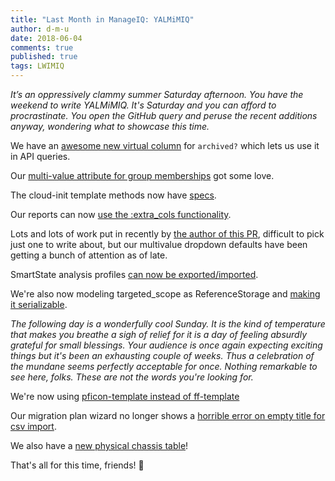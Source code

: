 ```yaml
---
title: "Last Month in ManageIQ: YALMiMIQ"
author: d-m-u
date: 2018-06-04
comments: true
published: true
tags: LWIMIQ
---
```


_It’s an oppressively clammy summer Saturday afternoon. You have the weekend to write YALMiMIQ. It's Saturday and you can afford to procrastinate. You open the GitHub query and peruse the recent additions anyway, wondering what to showcase this time._

We have an [awesome new virtual column](https://github.com/ManageIQ/manageiq/pull/17509) for ```archived?``` which lets us use it in API queries.

Our [multi-value attribute for group memberships](https://github.com/ManageIQ/manageiq/pull/17497) got some love.

The cloud-init template methods now have [specs](https://github.com/ManageIQ/manageiq/pull/17477).

Our reports can now [use the :extra_cols functionality](https://github.com/ManageIQ/manageiq/pull/17474).

Lots and lots of work put in recently by [the author of this PR](https://github.com/ManageIQ/manageiq/pull/17449), difficult to pick just one to write about, but our multivalue dropdown defaults have been getting a bunch of attention as of late.

SmartState analysis profiles [can now be exported/imported](https://github.com/ManageIQ/manageiq/pull/17427).

We're also now modeling targeted_scope as ReferenceStorage and [making it serializable](https://github.com/ManageIQ/manageiq/pull/17408).

_The following day is a wonderfully cool Sunday. It is the kind of temperature that makes you breathe a sigh of relief for it is a day of feeling absurdly grateful for small blessings. Your audience is once again expecting exciting things but it's been an exhausting couple of weeks. Thus a celebration of the mundane seems perfectly acceptable for once. Nothing remarkable to see here, folks. These are not the words you're looking for._

We're now using [pficon-template instead of ff-template](https://github.com/ManageIQ/manageiq-ui-classic/pull/3985)

Our migration plan wizard no longer shows a [horrible error on empty title for csv import](https://github.com/ManageIQ/miq_v2v_ui_plugin/pull/379).
 
We also have a [new physical chassis table](https://github.com/ManageIQ/manageiq-schema/pull/183)!

That's all for this time, friends! :tada: 